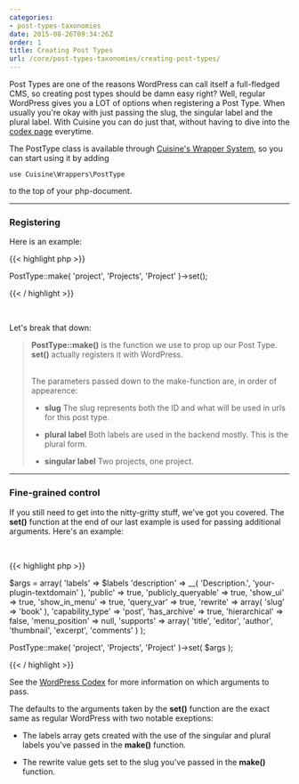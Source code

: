 ```yaml
---
categories:
- post-types-taxonomies
date: 2015-08-26T09:34:26Z
order: 1
title: Creating Post Types
url: /core/post-types-taxonomies/creating-post-types/
---
```


Post Types are one of the reasons WordPress can call itself a full-fledged CMS, so creating post types should be damn easy right? Well, regular WordPress gives you a LOT of options when registering a Post Type. When usually you're okay with just passing the slug, the singular label and the plural label. With Cuisine you can do just that, without having to dive into the [codex page](https://codex.wordpress.org/Function_Reference/register_post_type) everytime.


The PostType class is available through [Cuisine's Wrapper System](/core/getting-started/structure.html), so you can start using it by adding

`use Cuisine\Wrappers\PostType`

to the top of your php-document.

---

### Registering


Here is an example:

{{< highlight php  >}}

PostType::make( 'project', 'Projects', 'Project' )->set();

{{< / highlight >}}  

<br/>

Let's break that down:

>**PostType::make()** is the function we use to prop up our Post Type. **set()** actually registers it with WordPress.<br/><br/>
>
>The parameters passed down to the make-function are, in order of appearence:
>
>*  **slug**
>   The slug represents both the ID and what will be used in urls for this post type.
>
>*  **plural label**
>   Both labels are used in the backend mostly. This is the plural form.
>
>*  **singular label**
>   Two projects, one project.

---

### Fine-grained control

If you still need to get into the nitty-gritty stuff, we've got you covered. The **set()** function at the end of our last example is used for passing additional arguments. Here's an example:

<br/>

{{< highlight php  >}}

$args = array(
	'labels'			 => $labels
	'description'        => __( 'Description.', 'your-plugin-textdomain' ),
	'public'             => true,
	'publicly_queryable' => true,
	'show_ui'            => true,
	'show_in_menu'       => true,
	'query_var'          => true,
	'rewrite'            => array( 'slug' => 'book' ),
	'capability_type'    => 'post',
	'has_archive'        => true,
	'hierarchical'       => false,
	'menu_position'      => null,
	'supports'           => array( 'title', 'editor', 'author', 'thumbnail', 'excerpt', 'comments' )
);


PostType::make( 'project', 'Projects', 'Project' )->set( $args );


{{< / highlight >}}

See the [WordPress Codex](https://codex.wordpress.org/Function_Reference/register_post_type) for more information on which arguments to pass.

The defaults to the arguments taken by the **set()** function are the exact same as regular WordPress with two notable exeptions:

* The labels array gets created with the use of the singular and plural labels you've passed in the **make()** function.

* The rewrite value gets set to the slug you've passed in the **make()** function.



